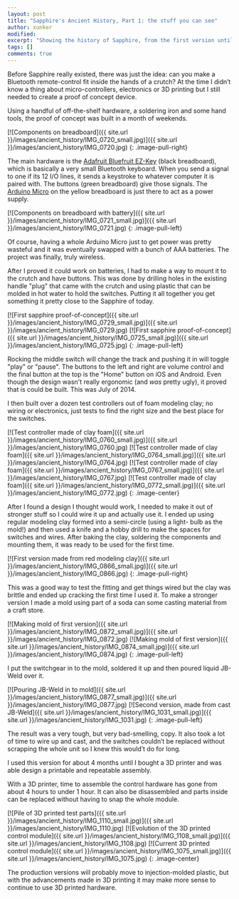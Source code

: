 ```yaml
---
layout: post
title: "Sapphire's Ancient History, Part 1: the stuff you can see"
author: xunker
modified:
excerpt: "Showing the history of Sapphire, from the first version until now."
tags: []
comments: true
---
```

Before Sapphire really existed, there was just the idea: can you make a Bluetooth remote-control fit inside the hands of a crutch? At the time I didn’t know a thing about micro-controllers, electronics or 3D printing but I still needed to create a proof of concept device.

Using a handful of off-the-shelf hardware, a soldering iron and some hand tools, the proof of concept was built in a month of weekends.

[![Components on breadboard]({{ site.url }}/images/ancient_history/IMG_0720_small.jpg)]({{ site.url }}/images/ancient_history/IMG_0720.jpg)
{: .image-pull-right}

The main hardware is the [Adafruit Bluefruit EZ-Key](https://www.adafruit.com/products/1535) (black breadboard), which is basically a very small Bluetooth keyboard. When you send a signal to one if its 12 I/O lines, it sends a keystroke to whatever computer it is paired with. The buttons (green breadboard) give those signals. The [Arduino Micro](https://www.arduino.cc/en/Main/ArduinoBoardMicro) on the yellow breadboard is just there to act as a power supply.

[![Components on breadboard with battery]({{ site.url }}/images/ancient_history/IMG_0721_small.jpg)]({{ site.url }}/images/ancient_history/IMG_0721.jpg)
{: .image-pull-left}

Of course, having a whole Arduino Micro just to get power was pretty wasteful and it was eventually swapped with a bunch of AAA batteries. The project was finally, truly wireless.

After I proved it could work on batteries, I had to make a way to mount it to the crutch and have buttons. This was done by drilling holes in the existing handle "plug" that came with the crutch and using plastic that can be molded in hot water to hold the switches. Putting it all together you get something it pretty close to the Sapphire of today.

[![First sapphire proof-of-concept]({{ site.url }}/images/ancient_history/IMG_0729_small.jpg)]({{ site.url }}/images/ancient_history/IMG_0729.jpg)
[![First sapphire proof-of-concept]({{ site.url }}/images/ancient_history/IMG_0725_small.jpg)]({{ site.url }}/images/ancient_history/IMG_0725.jpg)
{: .image-pull-left}

Rocking the middle switch will change the track and pushing it in will toggle "play" or "pause". The buttons to the left and right are volume control and the final button at the top is the "Home" button on iOS and Android. Even though the design wasn't really ergonomic (and *was* pretty ugly), it proved that is could be built. This was July of 2014.

I then built over a dozen test controllers out of foam modeling clay; no wiring or electronics, just tests to find the right size and the best place for the switches.

[![Test controller made of clay foam]({{ site.url }}/images/ancient_history/IMG_0760_small.jpg)]({{ site.url }}/images/ancient_history/IMG_0760.jpg)
[![Test controller made of clay foam]({{ site.url }}/images/ancient_history/IMG_0764_small.jpg)]({{ site.url }}/images/ancient_history/IMG_0764.jpg)
[![Test controller made of clay foam]({{ site.url }}/images/ancient_history/IMG_0767_small.jpg)]({{ site.url }}/images/ancient_history/IMG_0767.jpg)
[![Test controller made of clay foam]({{ site.url }}/images/ancient_history/IMG_0772_small.jpg)]({{ site.url }}/images/ancient_history/IMG_0772.jpg)
{: .image-center}

After I found a design I thought would work, I needed to make it out of stronger stuff so I could wire it up and actually use it. I ended up using regular modeling clay formed into a semi-circle (using a light- bulb as the mold!) and then used a knife and a hobby drill to make the spaces for switches and wires. After baking the clay, soldering the components and mounting them, it was ready to be used for the first time.

[![First version made from red modeling clay]({{ site.url }}/images/ancient_history/IMG_0866_small.jpg)]({{ site.url }}/images/ancient_history/IMG_0866.jpg)
{: .image-pull-right}

This was a good way to test the fitting and get things wired but the clay was brittle and ended up cracking the first time I used it. To make a stronger version I made a mold using part of a soda can some casting material from a craft store.

[![Making mold of first version]({{ site.url }}/images/ancient_history/IMG_0872_small.jpg)]({{ site.url }}/images/ancient_history/IMG_0872.jpg)
[![Making mold of first version]({{ site.url }}/images/ancient_history/IMG_0874_small.jpg)]({{ site.url }}/images/ancient_history/IMG_0874.jpg)
{: .image-pull-left}

I put the switchgear in to the mold, soldered it up and then poured liquid JB-Weld over it.

[![Pouring JB-Weld in to mold]({{ site.url }}/images/ancient_history/IMG_0877_small.jpg)]({{ site.url }}/images/ancient_history/IMG_0877.jpg)
[![Second version, made from cast JB-Weld]({{ site.url }}/images/ancient_history/IMG_1031_small.jpg)]({{ site.url }}/images/ancient_history/IMG_1031.jpg)
{: .image-pull-left}

The result was a very tough, but very bad-smelling, copy. It also took a lot of time to wire up and cast, and the switches couldn’t be replaced without scrapping the whole unit so I knew this would’t do for long.

I used this version for about 4 months until I bought a 3D printer and was able design a printable and repeatable assembly.

With a 3D printer, time to assemble the control hardware has gone from about 4 hours to under 1 hour. It can also be disassembled and parts inside can be replaced without having to snap the whole module.

[![Pile of 3D printed test parts]({{ site.url }}/images/ancient_history/IMG_1110_small.jpg)]({{ site.url }}/images/ancient_history/IMG_1110.jpg)
[![Evolution of the 3D printed control module]({{ site.url }}/images/ancient_history/IMG_1108_small.jpg)]({{ site.url }}/images/ancient_history/IMG_1108.jpg)
[![Current 3D printed control module]({{ site.url }}/images/ancient_history/IMG_1075_small.jpg)]({{ site.url }}/images/ancient_history/IMG_1075.jpg)
{: .image-center}

The production versions will probably move to injection-molded plastic, but with the advancements made in 3D printing it may make more sense to continue to use 3D printed hardware.